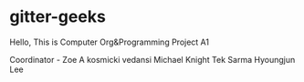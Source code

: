 # gitter-geeks
Hello, This is Computer Org&Programming Project A1

Coordinator - Zoe A kosmicki
vedansi
Michael Knight
Tek Sarma
Hyoungjun Lee
